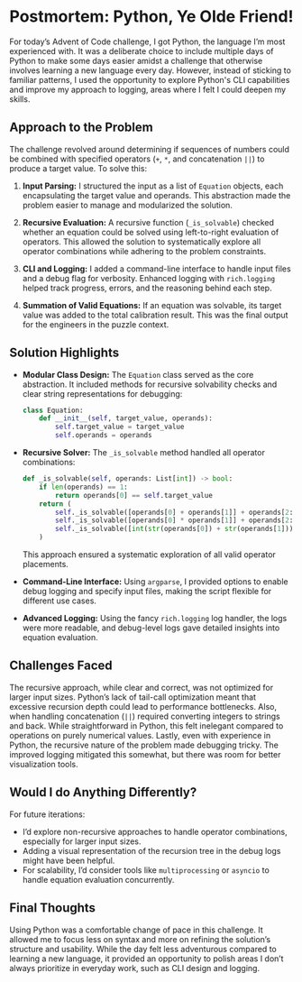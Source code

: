 # Postmortem: Python, Ye Olde Friend!
For today’s Advent of Code challenge, I got Python, the language I’m most experienced with. It was a deliberate choice
to include multiple days of Python to make some days easier amidst a challenge that otherwise involves learning a new
language every day. However, instead of sticking to familiar patterns, I used the opportunity to explore Python's CLI
capabilities and improve my approach to logging, areas where I felt I could deepen my skills.

## Approach to the Problem
The challenge revolved around determining if sequences of numbers could be combined with specified operators (`+`, `*`,
and concatenation `||`) to produce a target value. To solve this:
1. **Input Parsing:** I structured the input as a list of `Equation` objects, each encapsulating the target value and
   operands. This abstraction made the problem easier to manage and modularized the solution.

2. **Recursive Evaluation:** A recursive function (`_is_solvable`) checked whether an equation could be solved using
   left-to-right evaluation of operators. This allowed the solution to systematically explore all operator combinations
   while adhering to the problem constraints.

3. **CLI and Logging:** I added a command-line interface to handle input files and a debug flag for verbosity. Enhanced
   logging with `rich.logging` helped track progress, errors, and the reasoning behind each step.

4. **Summation of Valid Equations:** If an equation was solvable, its target value was added to the total calibration
   result. This was the final output for the engineers in the puzzle context.

## Solution Highlights
* **Modular Class Design:** The `Equation` class served as the core abstraction. It included methods for recursive
  solvability checks and clear string representations for debugging:
  ```python
  class Equation:
      def __init__(self, target_value, operands):
          self.target_value = target_value
          self.operands = operands
  ```
* **Recursive Solver:** The `_is_solvable` method handled all operator combinations:
  ```python
  def _is_solvable(self, operands: List[int]) -> bool:
      if len(operands) == 1:
          return operands[0] == self.target_value
      return (
          self._is_solvable([operands[0] + operands[1]] + operands[2:]) or
          self._is_solvable([operands[0] * operands[1]] + operands[2:]) or
          self._is_solvable([int(str(operands[0]) + str(operands[1]))] + operands[2:])
      )
  ```
  This approach ensured a systematic exploration of all valid operator placements.

* **Command-Line Interface:** Using `argparse`, I provided options to enable debug logging and specify input files,
  making the script flexible for different use cases.

* **Advanced Logging:** Using the fancy `rich.logging` log handler, the logs were more readable, and debug-level logs
  gave detailed insights into equation evaluation.


## Challenges Faced
The recursive approach, while clear and correct, was not optimized for larger input sizes. Python’s lack of tail-call
optimization meant that excessive recursion depth could lead to performance bottlenecks. Also, when handling
concatenation (`||`) required converting integers to strings and back. While straightforward in Python, this felt
inelegant compared to operations on purely numerical values. Lastly, even with experience in Python, the recursive
nature of the problem made debugging tricky. The improved logging mitigated this somewhat, but there was room for
better visualization tools.

## Would I do Anything Differently?
For future iterations:

* I’d explore non-recursive approaches to handle operator combinations, especially for larger input sizes.
* Adding a visual representation of the recursion tree in the debug logs might have been helpful.
* For scalability, I’d consider tools like `multiprocessing` or `asyncio` to handle equation evaluation concurrently.

## Final Thoughts
Using Python was a comfortable change of pace in this challenge. It allowed me to focus less on syntax and more on
refining the solution’s structure and usability. While the day felt less adventurous compared to learning a new
language, it provided an opportunity to polish areas I don’t always prioritize in everyday work, such as CLI design and
logging.

